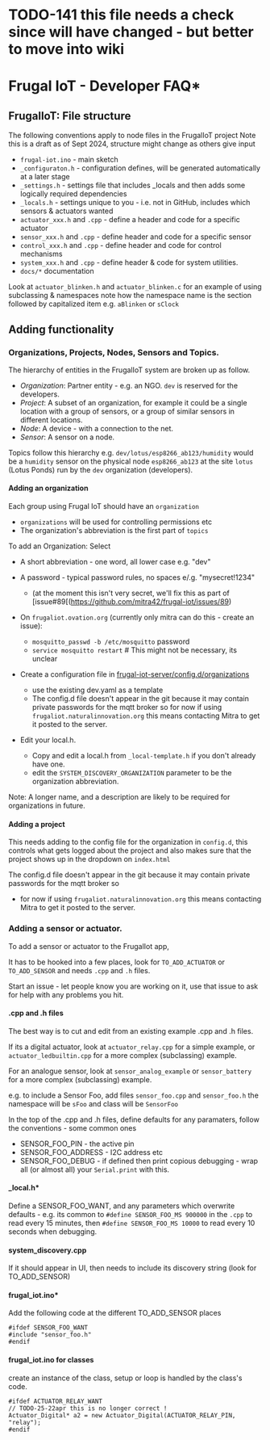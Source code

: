 # TODO-141 this file needs a check since will have changed - but better to move into wiki
# Frugal IoT - Developer FAQ*

## FrugalIoT: File structure

The following conventions apply to node files in the FrugalIoT project
Note this is a draft as of Sept 2024, structure might change as others give input

* `frugal-iot.ino`  - main sketch
* `_configuraton.h`	- configuration defines, will be generated automatically at a later stage
* `_settings.h`		- settings file that includes _locals and then adds some logically required dependencies
* `_locals.h` 		- settings unique to you - i.e. not in GitHub, includes which sensors & actuators wanted
* `actuator_xxx.h` and `.cpp`	- define a header and code for a specific actuator
* `sensor_xxx.h` and `.cpp`	- define header and code for a specific sensor
* `control_xxx.h` and `.cpp`	- define header and code for control mechanisms
* `system_xxx.h` and `.cpp` - define header & code for system utilities. 
* `docs/*` documentation 

Look at `actuator_blinken.h` and `actuator_blinken.c` for an example of using subclassing & namespaces note how the namespace name is the section followed by capitalized item e.g. `aBlinken` or `sClock`

## Adding functionality

### Organizations, Projects, Nodes, Sensors and Topics.
The hierarchy of entities in the FrugalIoT system are broken up as follow.
* _Organization_: Partner entity - e.g. an NGO.  `dev` is reserved for the developers.
* _Project_: A subset of an organization, for example it could be a single location with a group of sensors, or a group of similar sensors in different locations.
* _Node_: A device - with a connection to the net.
* _Sensor_: A sensor on a node.

Topics follow this hierarchy e.g. `dev/lotus/esp8266_ab123/humidity` would be a `humidity` sensor on the physical node
`esp8266_ab123` at the site `lotus` (Lotus Ponds) run by the `dev` organization (developers). 

#### Adding an organization

Each group using Frugal IoT should have an `organization`
- `organizations` will be used for controlling permissions etc
- The organization's abbreviation is the first part of `topics`

To add an Organization: Select
* A short abbreviation - one word, all lower case e.g. "dev"
* A password - typical password rules, no spaces e/.g. "mysecret!1234"
  * (at the moment this isn't very secret, we'll fix this as part of [issue#89[(https://github.com/mitra42/frugal-iot/issues/89)
  
* On `frugaliot.ovation.org` (currently only mitra can do this - create an issue):
  * `mosquitto_passwd -b /etc/mosquitto` <organization abbreviation> password
  * `service mosquitto restart`   # This might not be necessary, its unclear

* Create a configuration file in [frugal-iot-server/config.d/organizations](https://github.com/mitra42/frugal-iot-server/tree/main/config.d/organizations)
  * use the existing dev.yaml as a template
  * The config.d file doesn't appear in the git because it may contain private passwords for the mqtt broker so for now if using `frugaliot.naturalinnovation.org` this means contacting Mitra to get it posted to the server. 
* Edit your local.h.
  * Copy and edit a local.h from `_local-template.h` if you don't already have one.
  * edit the `SYSTEM_DISCOVERY_ORGANIZATION` parameter to be the organization abbreviation.

Note: A longer name, and a description are likely to be required for organizations in future.

#### Adding a project

This needs adding to the config file for the organization in `config.d`, this controls what gets logged about the project and also makes sure that the
project shows up in the dropdown on `index.html`

The config.d file doesn't appear in the git because it may contain private passwords for the mqtt broker so
- for now if using `frugaliot.naturalinnovation.org` this means contacting Mitra to get it posted to the server. 

### Adding a sensor or actuator.

To add a sensor or actuator to the FrugalIot app, 

It has to be hooked into a few places, look for `TO_ADD_ACTUATOR` or `TO_ADD_SENSOR` and needs `.cpp` and `.h` files.

Start an issue - let people know you are working on it, use that issue to ask for help with any problems you hit. 

#### .cpp and .h files

The best way is to cut and edit from an existing example .cpp and .h files.

If its a digital actuator, look at `actuator_relay.cpp` for a simple example, 
or `actuator_ledbuiltin.cpp` for a more complex (subclassing) example.

For an analogue sensor, look at `sensor_analog_example` 
or `sensor_battery` for a more complex (subclassing) example.

e.g. to include a Sensor Foo, add files `sensor_foo.cpp` and `sensor_foo.h`
the namespace will be `sFoo` and class will be `SensorFoo`

In the top of the .cpp and .h files, define defaults for any paramaters,
follow the conventions - some common ones
* SENSOR_FOO_PIN - the active pin
* SENSOR_FOO_ADDRESS - I2C address etc
* SENSOR_FOO_DEBUG - if defined then print copious debugging - wrap all (or almost all) your `Serial.print` with this. 

#### _local.h*
Define a SENSOR_FOO_WANT, and any parameters which overwrite defaults - e.g. its common to `#define SENSOR_FOO_MS 900000` in the `.cpp` to read every 15 minutes, then `#define SENSOR_FOO_MS 10000` to read every 10 seconds when debugging.
  
#### system_discovery.cpp
If it should appear in UI, then needs to include its discovery string (look for TO_ADD_SENSOR) 

#### frugal_iot.ino*
Add the following code at the different TO_ADD_SENSOR places
```
#ifdef SENSOR_FOO_WANT
#include "sensor_foo.h"
#endif
```
#### frugal_iot.ino for classes
create an instance of the class, setup or loop is handled by the class's code.
```
#ifdef ACTUATOR_RELAY_WANT
// TODO-25-22apr this is no longer correct ! 
Actuator_Digital* a2 = new Actuator_Digital(ACTUATOR_RELAY_PIN, "relay");
#endif
```



